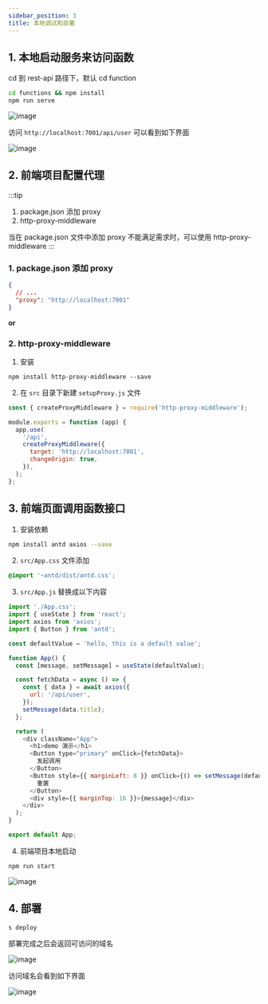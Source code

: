 ```yaml
---
sidebar_position: 3
title: 本地调试和部署
---
```


## 1. 本地启动服务来访问函数

cd 到 rest-api 路径下，默认 cd function

```bash
cd functions && npm install
npm run serve
```

![image](https://gw.alicdn.com/imgextra/i4/O1CN01t4Rsnm1du9lJtBxYw_!!6000000003795-2-tps-1000-275.png)

访问 `http://localhost:7001/api/user` 可以看到如下界面

![image](https://gw.alicdn.com/imgextra/i3/O1CN01YVj5QT1ruWhdV5XH9_!!6000000005691-2-tps-1000-127.png)

## 2. 前端项目配置代理

:::tip

1. package.json 添加 proxy
2. http-proxy-middleware

当在 package.json 文件中添加 proxy 不能满足需求时，可以使用 http-proxy-middleware
:::

### 1. package.json 添加 proxy

```json
{
  // ...
  "proxy": "http://localhost:7001"
}
```

<strong>or</strong>

### 2. http-proxy-middleware

1. 安装

```base npm2yarn
npm install http-proxy-middleware --save
```

2. 在 `src` 目录下新建 `setupProxy.js` 文件

```js
const { createProxyMiddleware } = require('http-proxy-middleware');

module.exports = function (app) {
  app.use(
    '/api',
    createProxyMiddleware({
      target: 'http://localhost:7001',
      changeOrigin: true,
    }),
  );
};
```

## 3. 前端页面调用函数接口

1. 安装依赖

```bash npm2yarn
npm install antd axios --save
```

2. `src/App.css` 文件添加

```css
@import '~antd/dist/antd.css';
```

3. `src/App.js` 替换成以下内容

```js
import './App.css';
import { useState } from 'react';
import axios from 'axios';
import { Button } from 'antd';

const defaultValue = 'hello, this is a default value';

function App() {
  const [message, setMessage] = useState(defaultValue);

  const fetchData = async () => {
    const { data } = await axios({
      url: '/api/user',
    });
    setMessage(data.title);
  };

  return (
    <div className="App">
      <h1>demo 演示</h1>
      <Button type="primary" onClick={fetchData}>
        发起调用
      </Button>
      <Button style={{ marginLeft: 8 }} onClick={() => setMessage(defaultValue)}>
        重置
      </Button>
      <div style={{ marginTop: 16 }}>{message}</div>
    </div>
  );
}

export default App;
```

4. 前端项目本地启动

```bash
npm run start
```

![image](https://gw.alicdn.com/imgextra/i1/O1CN01el66Jr1dsKB79Wz1d_!!6000000003791-1-tps-997-479.gif)

## 4. 部署

```bash
s deploy
```

部署完成之后会返回可访问的域名

![image](https://gw.alicdn.com/imgextra/i4/O1CN01thwoMx28rdfqNUxHX_!!6000000007986-2-tps-1000-296.png)

访问域名会看到如下界面

![image](https://gw.alicdn.com/imgextra/i3/O1CN01rCSybz1Q5Eiwy1zwv_!!6000000001924-1-tps-997-479.gif)
